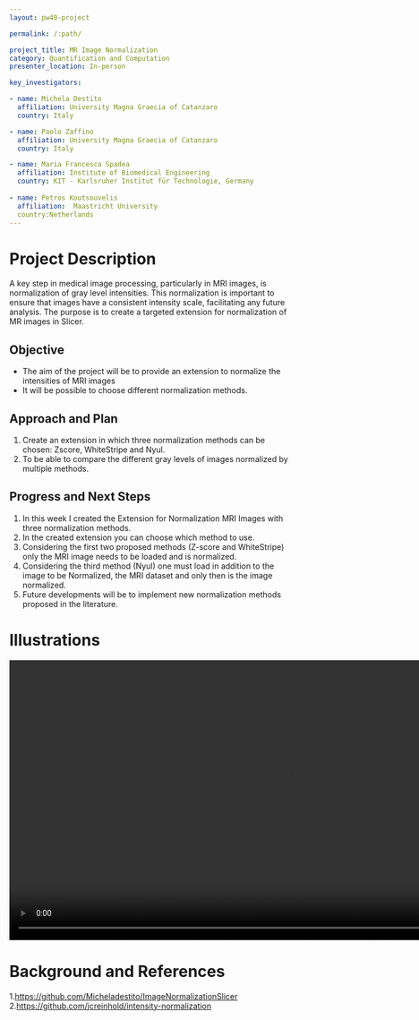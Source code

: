 ```yaml
---
layout: pw40-project

permalink: /:path/

project_title: MR Image Normalization
category: Quantification and Computation
presenter_location: In-person

key_investigators:

- name: Michela Destito
  affiliation: University Magna Graecia of Catanzaro
  country: Italy

- name: Paolo Zaffino
  affiliation: University Magna Graecia of Catanzaro
  country: Italy

- name: Maria Francesca Spadea
  affiliation: Institute of Biomedical Engineering
  country: KIT - Karlsruher Institut für Technologie, Germany
  
- name: Petros Koutsouvelis
  affiliation:  Maastricht University
  country:Netherlands
---
```


# Project Description

<!-- Add a short paragraph describing the project. -->

A key step in medical image processing, particularly in MRI images, is normalization of gray level intensities. This normalization is important to ensure that images have a consistent intensity scale, facilitating any future analysis. The purpose is to create a targeted extension for normalization of MR images in Slicer.

## Objective

<!-- Describe here WHAT you would like to achieve (what you will have as end result). -->

*   The aim of the project will be to provide an extension to normalize the intensities of MRI images
*   It will be possible to choose different normalization methods.

## Approach and Plan

<!-- Describe here HOW you would like to achieve the objectives stated above. -->

1.  Create an extension in which three normalization methods can be chosen: Zscore, WhiteStripe and Nyul.
2.  To be able to compare the different gray levels of images normalized by multiple methods.

## Progress and Next Steps

<!-- Update this section as you make progress, describing of what you have ACTUALLY DONE.
     If there are specific steps that you could not complete then you can describe them here, too. -->

1. In this week I created the Extension for Normalization MRI Images with three normalization methods.
2. In the created extension you can choose which method to use.
3. Considering the first two proposed methods (Z-score and WhiteStripe) only the MRI image needs to be loaded and is normalized.
4. Considering the third method (Nyul) one must load in addition to the image to be Normalized, the MRI dataset and only then is the image normalized.
5. Future developments will be to implement new normalization methods proposed in the literature.  

# Illustrations

<!-- Add pictures and links to videos that demonstrate what has been accomplished. -->
<video
   autoplay muted loop
   src="https://github.com/NA-MIC/ProjectWeek/assets/77610678/5bb87958-e7b0-4252-9d91-29e74fd91be6"
   style="width:1000px">
</video>

# Background and References

<!-- If you developed any software, include link to the source code repository.
     If possible, also add links to sample data, and to any relevant publications. -->


1.https://github.com/Micheladestito/ImageNormalizationSlicer
2.<https://github.com/jcreinhold/intensity-normalization>
